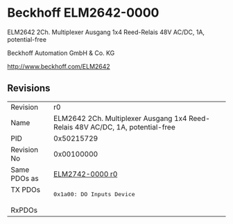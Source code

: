 # Beckhoff ELM2642-0000

ELM2642 2Ch. Multiplexer Ausgang 1x4 Reed-Relais 48V AC/DC, 1A, potential-free

Beckhoff Automation GmbH & Co. KG

http://www.beckhoff.com/ELM2642

## Revisions
<table>
<tr>
<td>Revision</td>
<td>r0</td>
</tr>
<tr>
<td>Name</td>
<td>ELM2642 2Ch. Multiplexer Ausgang 1x4 Reed-Relais 48V AC/DC, 1A, potential-free</td>
</tr>
<tr>
<td>PID</td>
<td>0x50215729</td>
</tr>
<tr>
<td>Revision No</td>
<td>0x00100000</td>
</tr>
<tr>
<td>Same PDOs as</td>
<td><a href="ELM2742-0000.md">ELM2742-0000 r0</a></td>
</tr>
<tr>
<td rowspan=1 valign=top>TX PDOs</td>
<td><pre>0x1a00: DO Inputs Device</pre></td>
<td></td>
</tr>
<tr>
<td>RxPDOs</td>
<td></td>
</tr>
</table>
